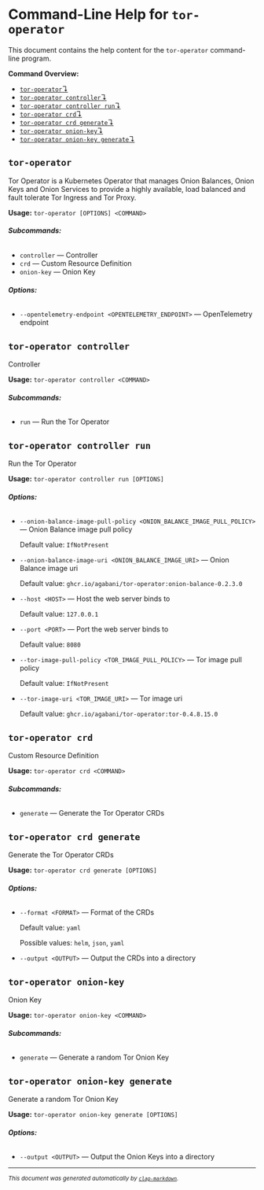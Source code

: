 # Command-Line Help for `tor-operator`

This document contains the help content for the `tor-operator` command-line program.

**Command Overview:**

* [`tor-operator`↴](#tor-operator)
* [`tor-operator controller`↴](#tor-operator-controller)
* [`tor-operator controller run`↴](#tor-operator-controller-run)
* [`tor-operator crd`↴](#tor-operator-crd)
* [`tor-operator crd generate`↴](#tor-operator-crd-generate)
* [`tor-operator onion-key`↴](#tor-operator-onion-key)
* [`tor-operator onion-key generate`↴](#tor-operator-onion-key-generate)

## `tor-operator`

Tor Operator is a Kubernetes Operator that manages Onion Balances, Onion Keys and Onion Services to provide a highly available, load balanced and fault tolerate Tor Ingress and Tor Proxy.

**Usage:** `tor-operator [OPTIONS] <COMMAND>`

###### **Subcommands:**

* `controller` — Controller
* `crd` — Custom Resource Definition
* `onion-key` — Onion Key

###### **Options:**

* `--opentelemetry-endpoint <OPENTELEMETRY_ENDPOINT>` — OpenTelemetry endpoint



## `tor-operator controller`

Controller

**Usage:** `tor-operator controller <COMMAND>`

###### **Subcommands:**

* `run` — Run the Tor Operator



## `tor-operator controller run`

Run the Tor Operator

**Usage:** `tor-operator controller run [OPTIONS]`

###### **Options:**

* `--onion-balance-image-pull-policy <ONION_BALANCE_IMAGE_PULL_POLICY>` — Onion Balance image pull policy

  Default value: `IfNotPresent`
* `--onion-balance-image-uri <ONION_BALANCE_IMAGE_URI>` — Onion Balance image uri

  Default value: `ghcr.io/agabani/tor-operator:onion-balance-0.2.3.0`
* `--host <HOST>` — Host the web server binds to

  Default value: `127.0.0.1`
* `--port <PORT>` — Port the web server binds to

  Default value: `8080`
* `--tor-image-pull-policy <TOR_IMAGE_PULL_POLICY>` — Tor image pull policy

  Default value: `IfNotPresent`
* `--tor-image-uri <TOR_IMAGE_URI>` — Tor image uri

  Default value: `ghcr.io/agabani/tor-operator:tor-0.4.8.15.0`



## `tor-operator crd`

Custom Resource Definition

**Usage:** `tor-operator crd <COMMAND>`

###### **Subcommands:**

* `generate` — Generate the Tor Operator CRDs



## `tor-operator crd generate`

Generate the Tor Operator CRDs

**Usage:** `tor-operator crd generate [OPTIONS]`

###### **Options:**

* `--format <FORMAT>` — Format of the CRDs

  Default value: `yaml`

  Possible values: `helm`, `json`, `yaml`

* `--output <OUTPUT>` — Output the CRDs into a directory



## `tor-operator onion-key`

Onion Key

**Usage:** `tor-operator onion-key <COMMAND>`

###### **Subcommands:**

* `generate` — Generate a random Tor Onion Key



## `tor-operator onion-key generate`

Generate a random Tor Onion Key

**Usage:** `tor-operator onion-key generate [OPTIONS]`

###### **Options:**

* `--output <OUTPUT>` — Output the Onion Keys into a directory



<hr/>

<small><i>
    This document was generated automatically by
    <a href="https://crates.io/crates/clap-markdown"><code>clap-markdown</code></a>.
</i></small>
